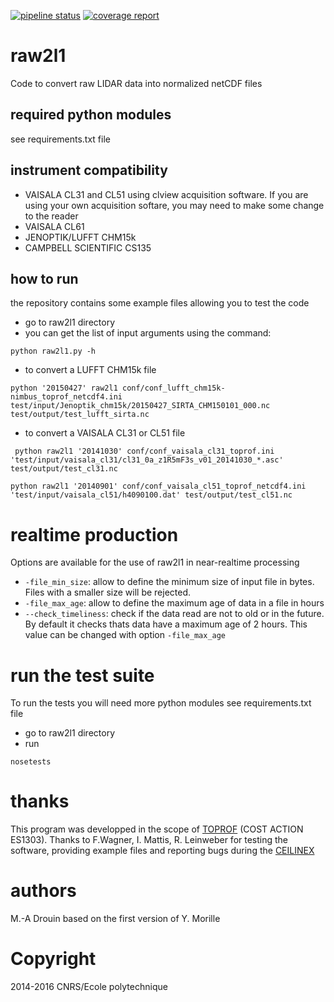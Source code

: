 [![pipeline status](https://gitlab.in2p3.fr/ipsl/sirta/raw2l1/badges/master/pipeline.svg)](https://gitlab.in2p3.fr/ipsl/sirta/raw2l1/commits/master) [![coverage report](https://gitlab.in2p3.fr/ipsl/sirta/raw2l1/badges/master/coverage.svg)](https://gitlab.in2p3.fr/ipsl/sirta/raw2l1/commits/master)

# raw2l1

Code to convert raw LIDAR data into normalized netCDF files

## required python modules

see requirements.txt file

## instrument compatibility

- VAISALA CL31 and CL51 using clview acquisition software. If you are using your own acquisition softare, you may need to make some change to the reader
- VAISALA CL61
- JENOPTIK/LUFFT CHM15k
- CAMPBELL SCIENTIFIC CS135

## how to run

the repository contains some example files allowing you to test the code

- go to raw2l1 directory
- you can get the list of input arguments using the command:

```
python raw2l1.py -h
```


- to convert a LUFFT CHM15k file

```
python '20150427' raw2l1 conf/conf_lufft_chm15k-nimbus_toprof_netcdf4.ini test/input/Jenoptik_chm15k/20150427_SIRTA_CHM150101_000.nc test/output/test_lufft_sirta.nc
```

- to convert a VAISALA CL31 or CL51 file

```
 python raw2l1 '20141030' conf/conf_vaisala_cl31_toprof.ini 'test/input/vaisala_cl31/cl31_0a_z1R5mF3s_v01_20141030_*.asc' test/output/test_cl31.nc
```

```
python raw2l1 '20140901' conf/conf_vaisala_cl51_toprof_netcdf4.ini 'test/input/vaisala_cl51/h4090100.dat' test/output/test_cl51.nc
```

# realtime production

Options are available for the use of raw2l1 in near-realtime processing

- ```-file_min_size```: allow to define the minimum size of input file in bytes. Files with a smaller size will be rejected.
- ```-file_max_age```: allow to define the maximum age of data in a file in hours
- ```--check_timeliness```: check if the data read are not to old or in the future. By default it checks thats data have a maximum age of 2 hours. This value can be changed with option ```-file_max_age```

# run the test suite

To run the tests you will need more python modules see requirements.txt file

- go to raw2l1 directory
- run

```
nosetests
```

# thanks

This program was developped in the scope of [TOPROF](http://www.toprof.imaa.cnr.it/) (COST ACTION ES1303).
Thanks to F.Wagner, I. Mattis, R. Leinweber for testing the software, providing example files and reporting bugs during the [CEILINEX](http://ceilinex2015.de)

# authors

M.-A Drouin based on the first version of Y. Morille

# Copyright

2014-2016 CNRS/Ecole polytechnique
